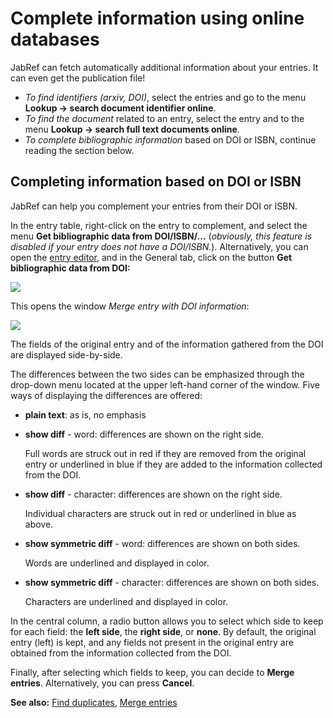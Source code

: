 # Complete information using online databases

JabRef can fetch automatically additional information about your entries. It can even get the publication file!​

* _To find identifiers \(arxiv, DOI\)_, select the entries and go to the menu **Lookup → search document identifier online**.​
* _To find the document_ related to an entry, select the entry and to the menu **Lookup → search full text documents online**.​
* _To complete bibliographic information_ based on DOI or ISBN, continue reading the section below.

## Completing information based on DOI or ISBN

JabRef can help you complement your entries from their DOI or ISBN.

In the entry table, right-click on the entry to complement, and select the menu **Get bibliographic data from DOI/ISBN/...** \(_obviously, this feature is disabled if your entry does not have a DOI/ISBN._\).
Alternatively, you can open the [entry editor](../advanced/entryeditor/), and in the General tab, click on the button  **Get bibliographic data from DOI:**

![](../.gitbook/assets/getdoi-entryeditor-jabref5.2.png)

This opens the window _Merge entry with DOI information_:

![](../.gitbook/assets/getdoi-mergeentrieswithdoiinformation-jabref5.2.png)

The fields of the original entry and of the information gathered from the DOI are displayed side-by-side.

The differences between the two sides can be emphasized through the drop-down menu located at the upper left-hand corner of the window. Five ways of displaying the differences are offered:

* **plain text**: as is, no emphasis
* **show diff** - word: differences are shown on the right side.

  Full words are struck out in red if they are removed from the original entry or underlined in blue if they are added to the information collected from the DOI.

* **show diff** - character: differences are shown on the right side.

  Individual characters are struck out in red or underlined in blue as above.

* **show symmetric diff** - word: differences are shown on both sides.

  Words are underlined and displayed in color.

* **show symmetric diff** - character: differences are shown on both sides.

  Characters are underlined and displayed in color.

In the central column, a radio button allows you to select which side to keep for each field: the **left side**, the **right side**, or **none**. By default, the original entry \(left\) is kept, and any fields not present in the original entry are obtained from the information collected from the DOI.

Finally, after selecting which fields to keep, you can decide to **Merge entries**. Alternatively, you can press **Cancel**.

**See also:** [Find duplicates](findduplicates.md), [Merge entries](mergeentries.md)

